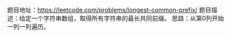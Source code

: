 题目地址：https://leetcode.com/problems/longest-common-prefix/
题目描述：给定一个字符串数组，取得所有字符串的最长共同前缀。
思路：从第0列开始一列一列遍历。
